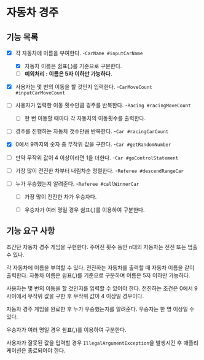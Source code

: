# 자동차 경주

## 기능 목록

- [x] 각 자동차에 이름을 부여한다. -`CarName #inputCarName`
  - [x] 자동차 이름은 쉼표(,)를 기준으로 구분한다.
  - [ ] **예외처리 : 이름은 5자 이하만 가능하다.**
- [x] 사용자는 몇 번의 이동을 할 것인지 입력한다. -`CarMoveCount #inputCarMoveCount`


- [ ] 사용자가 입력한 이동 횟수만큼 경주를 반복한다. -`Racing #racingMoveCount`
  - [ ] 한 번 이동할 때마다 각 자동차의 이동횟수를 출력한다.
- [ ] 경주를 진행하는 자동차 갯수만큼 반복한다. -`Car #racingCarCount`
- [x] 0에서 9까지의 숫자 중 무작위 값을 구한다. -`Car #getRandomNumber`
- [ ] 만약 무작위 값이 4 이상이라면 1을 더한다. -`Car #goControlStatement`


- [ ] 가장 많이 전진한 차부터 내림차순 정렬한다. -`Referee #descendRangeCar`
- [ ] 누가 우승했는지 알려준다. -`Referee #callWinnerCar`
  - [ ] 가장 많이 전진한 차가 우승자다.
  - [ ] 우승자가 여러 명일 경우 쉼표(,)를 이용하여 구분한다.


## 기능 요구 사항

초간단 자동차 경주 게임을 구현한다.
주어진 횟수 동안 n대의 자동차는 전진 또는 멈출 수 있다.

각 자동차에 이름을 부여할 수 있다. 전진하는 자동차를 출력할 때 자동차 이름을 같이 출력한다.
자동차 이름은 쉼표(,)를 기준으로 구분하며 이름은 5자 이하만 가능하다.

사용자는 몇 번의 이동을 할 것인지를 입력할 수 있어야 한다.
전진하는 조건은 0에서 9 사이에서 무작위 값을 구한 후 무작위 값이 4 이상일 경우이다.

자동차 경주 게임을 완료한 후 누가 우승했는지를 알려준다. 우승자는 한 명 이상일 수 있다.

우승자가 여러 명일 경우 쉼표(,)를 이용하여 구분한다.

사용자가 잘못된 값을 입력할 경우 `IllegalArgumentException`을 발생시킨 후 애플리케이션은 종료되어야 한다.


